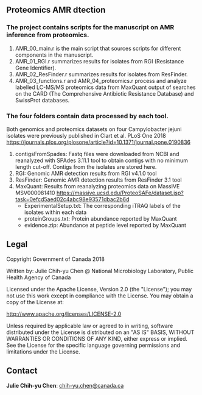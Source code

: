##  Proteomics AMR dtection ## 

### The project contains scripts for the manuscript on AMR inference from proteomics.<br />
1. AMR_00_main.r is the main script that sources scripts for different components in the manuscript.<br />
2. AMR_01_RGI.r summarizes results for isolates from RGI (Resistance Gene Identifier).<br />
3. AMR_02_ResFinder.r summarizes results for isolates from ResFinder.<br />
4. AMR_03_functions.r and AMR_04_proteomics.r process and analyze labelled LC-MS/MS proteomics data from MaxQuant output of searches on the CARD (The Comprehensive Antibiotic Resistance Database) and SwissProt databases.<br />

### The four folders contain data processed by each tool. <br />
Both genomics and proteomics datasets on four Campylobacter jejuni isolates were previously published in Clart et al. PLoS One 2018 https://journals.plos.org/plosone/article?id=10.1371/journal.pone.0190836<br />
1. contigsFromSpades: Fastq files were downloaded from NCBI and reanalyzed with SPAdes 3.11.1 tool to obtain contigs with no minimum length cut-off. Contigs from the isolates are stored here.<br />
2. RGI: Genomic AMR detection results from RGI	v4.1.0 tool <br />
3. ResFinder: Genomic AMR detection results from ResFinder 3.1 tool <br />
4. MaxQuant: Results from reanalyzing proteomics data on MassIVE MSV000081410 https://massive.ucsd.edu/ProteoSAFe/dataset.jsp?task=0efcd5aed02c4abc98e93571dbac2b6d<br />
    - ExperimentalSetup.txt: The corresponding iTRAQ labels of the isolates within each data<br />
    - proteinGroups.txt: Protein abundance reported by MaxQuant <br />
    - evidence.zip: Abundance at peptide level reported by MaxQuant <br />
    

## Legal ##


Copyright Government of Canada 2018

Written by: Julie Chih-yu Chen @ National Microbiology Laboratory, Public Health Agency of Canada

Licensed under the Apache License, Version 2.0 (the "License"); you may not use
this work except in compliance with the License. You may obtain a copy of the
License at:

http://www.apache.org/licenses/LICENSE-2.0

Unless required by applicable law or agreed to in writing, software distributed
under the License is distributed on an "AS IS" BASIS, WITHOUT WARRANTIES OR
CONDITIONS OF ANY KIND, either express or implied. See the License for the
specific language governing permissions and limitations under the License.

## Contact ##


**Julie Chih-yu Chen**: chih-yu.chen@canada.ca
 
